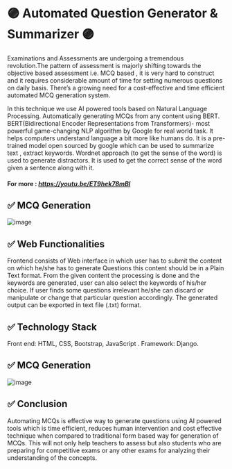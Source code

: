 # 🟣 Automated Question Generator & Summarizer 🟣 #

Examinations and Assessments are undergoing a tremendous revolution.The pattern of assessment is majorly shifting towards the objective based assessment
i.e. MCQ based , it is very hard to construct and it requires considerable amount of time for setting numerous questions on daily basis.
There’s a growing need for a cost-effective and time efficient automated MCQ generation system.

In this technique we use AI powered tools based on Natural Language Processing. Automatically generating MCQs from any content using BERT. BERT(Bidirectional Encoder Representations from Transformers)- most powerful game-changing NLP algorithm by Google for real world task. It helps computers understand language a bit more like humans do. It is a pre-trained model open sourced by google which can be used to summarize text , extract keywords.
Wordnet approach (to get the sense of the word) is used to generate distractors. It is used to get the correct sense of the word given a sentence along with it.
#### For more : *https://youtu.be/ET9hek78mBI* ####

## ✅ MCQ Generation  ##

![image](https://user-images.githubusercontent.com/59086770/192775965-bff0a00c-c5b0-42c7-9729-4046a803263a.png)

## ✅ Web Functionalities ##

Frontend consists of Web interface in which user has to submit the content on which he/she has to generate Questions this content should be in a Plain Text format.
From the given content the processing is done and the keywords are generated, user can also select the keywords of his/her choice. If user finds some questions irrelevant he/she can discard or manipulate or change that particular question accordingly. The generated output can be exported in text file (.txt) format.

## ✅ Technology Stack  ##

Front end: HTML, CSS, Bootstrap, JavaScript .
Framework: Django.

## ✅ MCQ Generation ##

![image](https://user-images.githubusercontent.com/59086770/192776538-6eab3e38-f12b-4eea-9289-9da18f8db5af.png)

## ✅ Conclusion  ##

Automating MCQs is effective way to generate questions using AI powered tools which is time efficient, reduces human intervention and cost effective technique when compared to traditional form based way for generation of MCQs. This will not only help teachers to assess but also students who are preparing for competitive exams or any other exams for analyzing their understanding of the concepts.
